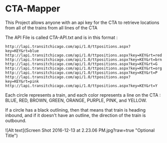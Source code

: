 # CTA-Mapper

This Project allows anyone with an api key for the CTA to retrieve locations from all of the trains from all lines of the CTA

The API File is called CTA-API.txt and is in this format : 

`http://lapi.transitchicago.com/api/1.0/ttpositions.aspx?key=KEY&rt=blue
http://lapi.transitchicago.com/api/1.0/ttpositions.aspx?key=KEY&rt=red
http://lapi.transitchicago.com/api/1.0/ttpositions.aspx?key=KEY&rt=brn
http://lapi.transitchicago.com/api/1.0/ttpositions.aspx?key=KEY&rt=G
http://lapi.transitchicago.com/api/1.0/ttpositions.aspx?key=KEY&rt=org
http://lapi.transitchicago.com/api/1.0/ttpositions.aspx?key=KEY&rt=P
http://lapi.transitchicago.com/api/1.0/ttpositions.aspx?key=KEY&rt=pink
http://lapi.transitchicago.com/api/1.0/ttpositions.aspx?key=KEY&rt=Y`

Each circle represents a train, and each color represents a line on the CTA :
BLUE, RED, BROWN, GREEN, ORANGE, PURPLE, PINK, and YELLOW.

If a circle has a black outlining, then that means that train is heading inbound, and if it doesn't have an outline, the direction of the train is outbound.

![Alt text](Screen Shot 2016-12-13 at 2.23.06 PM.jpg?raw=true "Optional Title")
